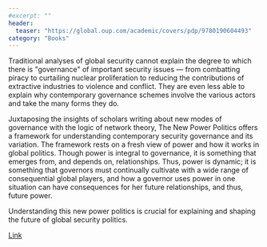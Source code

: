 ```yaml
---
#excerpt: ""
header:
  teaser: "https://global.oup.com/academic/covers/pdp/9780190604493"
category: "Books"
---
```

Traditional analyses of global security cannot explain the degree to which there is "governance" of important security issues — from combatting piracy to curtailing nuclear proliferation to reducing the contributions of extractive industries to violence and conflict. They are even less able to explain why contemporary governance schemes involve the various actors and take the many forms they do.

Juxtaposing the insights of scholars writing about new modes of governance with the logic of network theory, The New Power Politics offers a framework for understanding contemporary security governance and its variation. The framework rests on a fresh view of power and how it works in global politics. Though power is integral to governance, it is something that emerges from, and depends on, relationships. Thus, power is dynamic; it is something that governors must continually cultivate with a wide range of consequential global players, and how a governor uses power in one situation can have consequences for her future relationships, and thus, future power.

Understanding this new power politics is crucial for explaining and shaping the future of global security politics.

[Link](https://global.oup.com/academic/product/the-new-power-politics-9780190604493)

